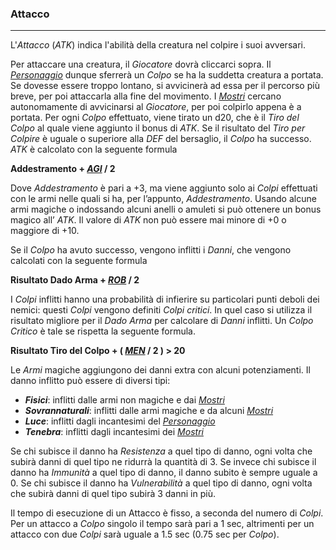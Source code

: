### Attacco		

---

L'*Attacco* (*ATK*) indica l'abilità della creatura nel colpire i suoi avversari. 

Per attaccare una creatura, il *Giocatore* dovrà cliccarci sopra. Il [*Personaggio*](..\personaggio.md) dunque sferrerà un *Colpo* se ha la suddetta creatura a portata. Se dovesse essere troppo lontano, si avvicinerà ad essa per il percorso più breve, per poi attaccarla alla fine del movimento. I [*Mostri*](..\mostri.md) cercano autonomamente di avvicinarsi al *Giocatore*, per poi colpirlo appena è a portata. Per ogni *Colpo* effettuato, viene tirato un d20, che è il *Tiro del Colpo* al quale viene aggiunto il bonus di *ATK*. Se il risultato del *Tiro per Colpire* è uguale o superiore alla *DEF* del bersaglio, il *Colpo* ha successo. *ATK* è calcolato con la seguente formula
	
**Addestramento + [_AGI_](..\personaggio\caratteristiche.md) / 2**

Dove *Addestramento* è pari a +3, ma viene aggiunto solo ai *Colpi* effettuati con le armi nelle quali si ha, per l’appunto, *Addestramento*. Usando alcune armi magiche o indossando alcuni anelli o amuleti si può ottenere un bonus magico all’ *ATK*. Il valore di *ATK* non può essere mai minore di +0 o maggiore di +10.

Se il *Colpo* ha avuto successo, vengono inflitti i *Danni*, che vengono calcolati con la seguente formula
	
**Risultato Dado Arma + [_ROB_](..\personaggio\caratteristiche.md) / 2**

I *Colpi* inflitti hanno una probabilità di infierire su particolari punti deboli dei nemici: questi *Colpi* vengono definiti *Colpi critici*. In quel caso si utilizza il risultato migliore per il *Dado Arma* per calcolare di *Danni* inflitti. Un *Colpo Critico* è tale se rispetta la seguente formula.

**Risultato Tiro del Colpo + ( [*MEN*](..\personaggio\caratteristiche.md) / 2 ) > 20**

Le *Armi* magiche aggiungono dei danni extra con alcuni potenziamenti. Il danno inflitto può essere di diversi tipi:

*	**_Fisici_**: inflitti dalle armi non magiche e dai [*Mostri*](..\mostri.md)
*	**_Sovrannaturali_**: inflitti dalle armi magiche e da alcuni [*Mostri*](..\mostri.md)
*	**_Luce_**: inflitti dagli incantesimi del [*Personaggio*](..\personaggio.md) 
*	**_Tenebra_**: inflitti dagli incantesimi dei [*Mostri*](..\mostri.md)

Se chi subisce il danno ha *Resistenza* a quel tipo di danno, ogni volta che subirà danni di quel tipo ne ridurrà la quantità di 3. Se invece chi subisce il danno ha *Immunità* a quel tipo di danno, il danno subito è sempre uguale a 0. Se chi subisce il danno ha *Vulnerabilità* a quel tipo di danno, ogni volta che subirà danni di quel tipo subirà 3 danni in più.

Il tempo di esecuzione di un Attacco è fisso, a seconda del numero di *Colpi*. Per un attacco a *Colpo* singolo il tempo sarà pari a 1 sec, altrimenti per un attacco con due *Colpi* sarà uguale a 1.5 sec (0.75 sec per *Colpo*).
